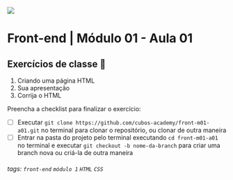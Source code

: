 ![](https://i.imgur.com/xG74tOh.png)

# Front-end | Módulo 01 - Aula 01

## Exercícios de classe 🏫

1. Criando uma página HTML
2. Sua apresentação
3. Corrija o HTML

Preencha a checklist para finalizar o exercício:

- [ ] Executar `git clone https://github.com/cubos-academy/front-m01-a01.git` no terminal para clonar o repositório, ou clonar de outra maneira
- [ ] Entrar na pasta do projeto pelo terminal executando `cd front-m01-a01` no terminal e executar `git checkout -b nome-da-branch` para criar uma branch nova ou criá-la de outra maneira

###### tags: `front-end` `módulo 1` `HTML` `CSS`

